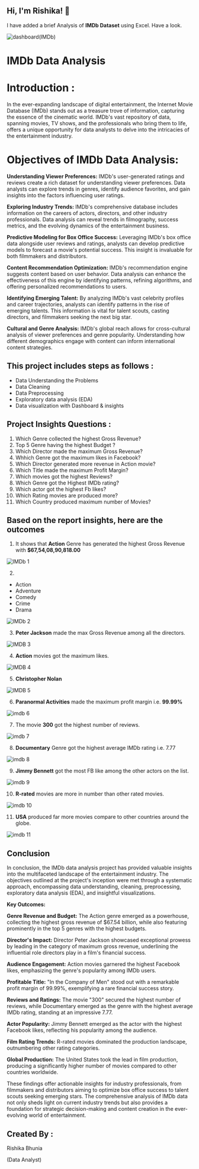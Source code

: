 
## Hi, I'm **Rishika!** 👋
I have added a brief Analysis of **IMDb Dataset** using Excel.
Have a look.

![dashboard(IMDb)](https://github.com/RishikaB-05/IMDb_Data_Analysis/assets/157221360/6164d433-4d4f-4f81-bf0a-ce71dd986b9f)

# **IMDb Data Analysis**
# Introduction :
In the ever-expanding landscape of digital entertainment, the Internet Movie Database (IMDb) stands out as a treasure trove of information, capturing the essence of the cinematic world. IMDb's vast repository of data, spanning movies, TV shows, and the professionals who bring them to life, offers a unique opportunity for data analysts to delve into the intricacies of the entertainment industry.
# Objectives of IMDb Data Analysis:

**Understanding Viewer Preferences:** IMDb's user-generated ratings and reviews create a rich dataset for understanding viewer preferences. Data analysts can explore trends in genres, identify audience favorites, and gain insights into the factors influencing user ratings.

**Exploring Industry Trends:** IMDb's comprehensive database includes information on the careers of actors, directors, and other industry professionals. Data analysis can reveal trends in filmography, success metrics, and the evolving dynamics of the entertainment business.

**Predictive Modeling for Box Office Success:** Leveraging IMDb's box office data alongside user reviews and ratings, analysts can develop predictive models to forecast a movie's potential success. This insight is invaluable for both filmmakers and distributors.

**Content Recommendation Optimization:** IMDb's recommendation engine suggests content based on user behavior. Data analysis can enhance the effectiveness of this engine by identifying patterns, refining algorithms, and offering personalized recommendations to users.

**Identifying Emerging Talent:** By analyzing IMDb's vast celebrity profiles and career trajectories, analysts can identify patterns in the rise of emerging talents. This information is vital for talent scouts, casting directors, and filmmakers seeking the next big star.

**Cultural and Genre Analysis:** IMDb's global reach allows for cross-cultural analysis of viewer preferences and genre popularity. Understanding how different demographics engage with content can inform international content strategies.
## This project includes steps as follows :
- Data Understanding the Problems
- Data Cleaning
- Data Preprocessing
- Exploratory data analysis (EDA)
- Data visualization with Dashboard & insights
## Project Insights Questions :
1. Which Genre collected the highest Gross Revenue?
2. Top 5 Genre having the highest Budget ?
3. Which Director made the maximum Gross Revenue?
4. Whhich Genre got the maximum likes in Facebook?
5. Which Director generated more revenue in Action movie?
6. Which  Title made the maximum Profit Margin?
7. Which movies got the highest Reviews?
8. Which Genre got the Highest IMDb rating?
9. Which actor got the highest Fb likes?
10. Which Rating movies are produced more?
11. Which Country produced maximum number of Movies?
## Based on the report insights, here are the outcomes
1. It shows that **Action** Genre has generated the highest Gross Revenue with **$67,54,08,90,818.00**

![IMDb 1](https://github.com/RishikaB-05/IMDb_Data_Analysis/assets/157221360/e5a4957b-2ed2-4907-81cb-8a8a740a2b74)

2. 
- Action
- Adventure
- Comedy
- Crime
- Drama

![IMDb 2](https://github.com/RishikaB-05/IMDb_Data_Analysis/assets/157221360/456e19ee-75d8-47bb-b22f-1a97c18208f0)

3. **Peter Jackson** made the max Gross Revenue among all the directors.

![IMDB 3](https://github.com/RishikaB-05/IMDb_Data_Analysis/assets/157221360/1b8746b6-379d-4e10-92c0-41773235c84d)

4. **Action** movies got the maximum likes.

![IMDB 4](https://github.com/RishikaB-05/IMDb_Data_Analysis/assets/157221360/cc16fab1-7ada-4465-b007-44cbd3d34e38)

5. **Christopher Nolan**

![IMDB 5](https://github.com/RishikaB-05/IMDb_Data_Analysis/assets/157221360/4604a82c-24e9-4863-a6cf-5493425dc37f)

6. **Paranormal Activities** made the maximum profit margin i.e. **99.99%**

![imdb 6](https://github.com/RishikaB-05/IMDb_Data_Analysis/assets/157221360/e5c605e1-d55e-49be-9126-727995ed34ab)

7. The movie **300** got the highest number of reviews.

![imdb 7](https://github.com/RishikaB-05/IMDb_Data_Analysis/assets/157221360/5298e88b-5dc3-4d4e-96ca-8dfcbc635218)

8. **Documentary** Genre got the highest average IMDb rating i.e. 7.77

![imdb 8](https://github.com/RishikaB-05/IMDb_Data_Analysis/assets/157221360/b92dfa72-631b-4339-abc2-0a8a91d7f792)

9. **Jimmy Bennett** got the most FB like among the other actors on the list.

![imdb 9](https://github.com/RishikaB-05/IMDb_Data_Analysis/assets/157221360/5af5ea5b-3c7b-4f5d-8131-856416cc7138)

10. **R-rated** movies are more in number than other rated movies.

![imdb 10](https://github.com/RishikaB-05/IMDb_Data_Analysis/assets/157221360/7fc537b9-7886-46c6-98b8-c93079cfd83e)

11. **USA** produced far more movies compare to other countries around the globe.

![imdb 11](https://github.com/RishikaB-05/IMDb_Data_Analysis/assets/157221360/81ed698c-58ba-4664-8380-1f0451ed6517)

## Conclusion
In conclusion, the IMDb data analysis project has provided valuable insights into the multifaceted landscape of the entertainment industry. The objectives outlined at the project's inception were met through a systematic approach, encompassing data understanding, cleaning, preprocessing, exploratory data analysis (EDA), and insightful visualizations.

**Key Outcomes:**

**Genre Revenue and Budget:** The Action genre emerged as a powerhouse, collecting the highest gross revenue of $67.54 billion, while also featuring prominently in the top 5 genres with the highest budgets.

**Director's Impact:** Director Peter Jackson showcased exceptional prowess by leading in the category of maximum gross revenue, underlining the influential role directors play in a film's financial success.

**Audience Engagement:** Action movies garnered the highest Facebook likes, emphasizing the genre's popularity among IMDb users.

**Profitable Title:** "In the Company of Men" stood out with a remarkable profit margin of 99.99%, exemplifying a rare financial success story.

**Reviews and Ratings:** The movie "300" secured the highest number of reviews, while Documentary emerged as the genre with the highest average IMDb rating, standing at an impressive 7.77.

**Actor Popularity:** Jimmy Bennett emerged as the actor with the highest Facebook likes, reflecting his popularity among the audience.

**Film Rating Trends:** R-rated movies dominated the production landscape, outnumbering other rating categories.

**Global Production:** The United States took the lead in film production, producing a significantly higher number of movies compared to other countries worldwide.

These findings offer actionable insights for industry professionals, from filmmakers and distributors aiming to optimize box office success to talent scouts seeking emerging stars. The comprehensive analysis of IMDb data not only sheds light on current industry trends but also provides a foundation for strategic decision-making and content creation in the ever-evolving world of entertainment.

## Created By :
Rishika Bhunia

(Data Analyst)


